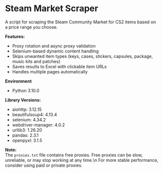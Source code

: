 # Steam Market Scraper

A script for scraping the Steam Community Market for CS2 items based on a price range you choose.

**Features:**
- Proxy rotation and async proxy validation
- Selenium-based dynamic content handling
- Skips unwanted item types (keys, cases, stickers, capsules,
  package, music kits and patches)
- Saves results to Excel with clickable item URLs
- Handles multiple pages automatically

**Environment**
- Python 3.10.0

**Library Versions:**
- aiohttp: 3.12.15
- beautifulsoup4: 4.13.4
- selenium: 4.34.2
- webdriver-manager: 4.0.2
- urllib3: 1.26.20
- pandas: 2.3.1
- openpyxl: 3.1.5

**Note:**  
The `proxies.txt` file contains free proxies. Free proxies can be slow, unreliable, or may stop working at any time.\n 
For more stable performance, consider using paid or private proxies.

